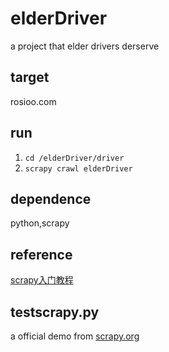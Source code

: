 # elderDriver
a project that elder drivers derserve<br/>


## target
rosioo.com

## run
1. `cd /elderDriver/driver`
2. `scrapy crawl elderDriver`

## dependence
python,scrapy

## reference
[scrapy入门教程](http://scrapy-chs.readthedocs.io/zh_CN/0.24/intro/tutorial.html)

## testscrapy.py
a official demo from [scrapy.org](http://scrapy.org/)
